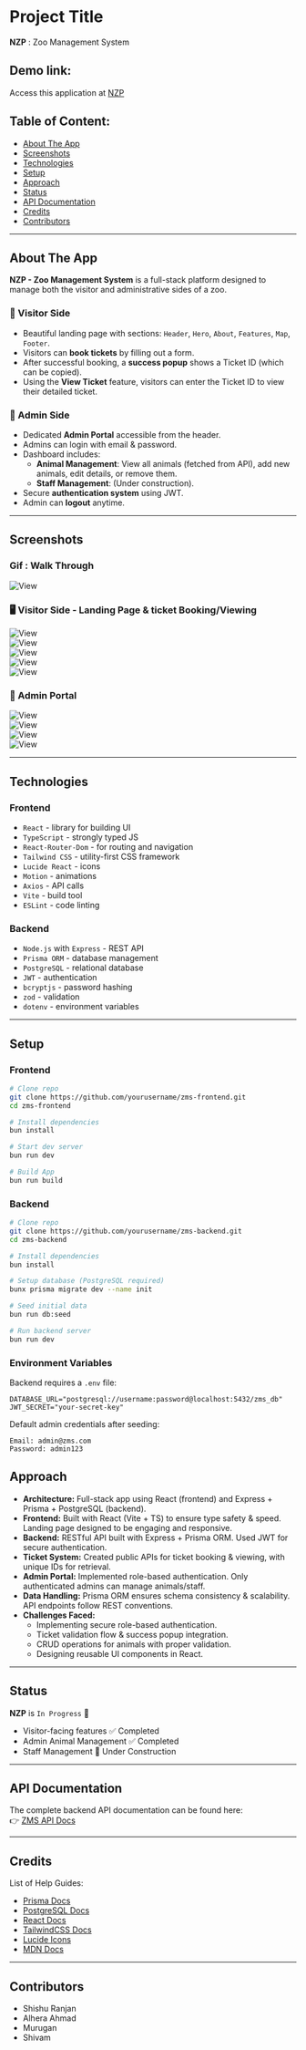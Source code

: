 # Project Title
**NZP** : Zoo Management System

## Demo link:
Access this application at [NZP](https://zms.shishuranjan.online/)

## Table of Content:

- [About The App](#about-the-app)
- [Screenshots](#screenshots)
- [Technologies](#technologies)
- [Setup](#setup)
- [Approach](#approach)
- [Status](#status)
- [API Documentation](#api-documentation)
- [Credits](#credits)
- [Contributors](#contributors)

---

## About The App
**NZP - Zoo Management System** is a full-stack platform designed to manage both the visitor and administrative sides of a zoo.  

### 🐾 Visitor Side  
- Beautiful landing page with sections: `Header`, `Hero`, `About`, `Features`, `Map`, `Footer`.  
- Visitors can **book tickets** by filling out a form.  
- After successful booking, a **success popup** shows a Ticket ID (which can be copied).  
- Using the **View Ticket** feature, visitors can enter the Ticket ID to view their detailed ticket.  

### 🦁 Admin Side  
- Dedicated **Admin Portal** accessible from the header.  
- Admins can login with email & password.  
- Dashboard includes:  
  - **Animal Management**: View all animals (fetched from API), add new animals, edit details, or remove them.  
  - **Staff Management**: (Under construction).  
- Secure **authentication system** using JWT.  
- Admin can **logout** anytime.  

---

## Screenshots  

### Gif : Walk Through
![View](./zms-frontend/src/assets/screenshots/walkthrough_zms.gif)  


### 🖥️ Visitor Side - Landing Page & ticket Booking/Viewing 
![View](./zms-frontend/src/assets/screenshots/landing_page.png)  
![View](./zms-frontend/src/assets/screenshots/ticket_booking_page.png)  
![View](./zms-frontend/src/assets/screenshots/booking_success_pop.png)  
![View](./zms-frontend/src/assets/screenshots/view_ticket_page.png)  
![View](./zms-frontend/src/assets/screenshots/ticket_with_id.png)  


### 🔐 Admin Portal  
![View](./zms-frontend/src/assets/screenshots/Signin_page.png)  
![View](./zms-frontend/src/assets/screenshots/Admin_dashboard.png)  
![View](./zms-frontend/src/assets/screenshots/add_animal.png)  
![View](./zms-frontend/src/assets/screenshots/update_animal.png)  


---

## Technologies  

### Frontend  
- `React` - library for building UI  
- `TypeScript` - strongly typed JS  
- `React-Router-Dom` - for routing and navigation  
- `Tailwind CSS` - utility-first CSS framework  
- `Lucide React` - icons  
- `Motion` - animations  
- `Axios` - API calls  
- `Vite` - build tool  
- `ESLint` - code linting  

### Backend  
- `Node.js` with `Express` - REST API  
- `Prisma ORM` - database management  
- `PostgreSQL` - relational database  
- `JWT` - authentication  
- `bcryptjs` - password hashing  
- `zod` - validation  
- `dotenv` - environment variables  

---

## Setup  

### Frontend  
```bash
# Clone repo
git clone https://github.com/yourusername/zms-frontend.git
cd zms-frontend

# Install dependencies
bun install

# Start dev server
bun run dev

# Build App
bun run build
```
### Backend
```bash
# Clone repo
git clone https://github.com/yourusername/zms-backend.git
cd zms-backend

# Install dependencies
bun install

# Setup database (PostgreSQL required)
bunx prisma migrate dev --name init

# Seed initial data
bun run db:seed

# Run backend server
bun run dev
```

### Environment Variables  
Backend requires a `.env` file:  
```env
DATABASE_URL="postgresql://username:password@localhost:5432/zms_db"
JWT_SECRET="your-secret-key"
```

Default admin credentials after seeding:
```
Email: admin@zms.com  
Password: admin123  
```

## Approach  

- **Architecture:** Full-stack app using React (frontend) and Express + Prisma + PostgreSQL (backend).  
- **Frontend:** Built with React (Vite + TS) to ensure type safety & speed. Landing page designed to be engaging and responsive.  
- **Backend:** RESTful API built with Express + Prisma ORM. Used JWT for secure authentication.  
- **Ticket System:** Created public APIs for ticket booking & viewing, with unique IDs for retrieval.  
- **Admin Portal:** Implemented role-based authentication. Only authenticated admins can manage animals/staff.  
- **Data Handling:** Prisma ORM ensures schema consistency & scalability. API endpoints follow REST conventions.  
- **Challenges Faced:**  
  - Implementing secure role-based authentication.  
  - Ticket validation flow & success popup integration.  
  - CRUD operations for animals with proper validation.  
  - Designing reusable UI components in React.  

---

## Status  
**NZP** is `In Progress` 🚀  
- Visitor-facing features ✅ Completed  
- Admin Animal Management ✅ Completed  
- Staff Management 🚧 Under Construction  

---

## API Documentation
The complete backend API documentation can be found here:  
👉 [ZMS API Docs](./zms-backend/API_DOCUMENTATION.md)

---

## Credits  
List of Help Guides:  
- [Prisma Docs](https://www.prisma.io/docs)  
- [PostgreSQL Docs](https://www.postgresql.org/docs/)  
- [React Docs](https://react.dev/)  
- [TailwindCSS Docs](https://tailwindcss.com/)  
- [Lucide Icons](https://lucide.dev/)  
- [MDN Docs](https://developer.mozilla.org/en-US/)  

---

## Contributors
- Shishu Ranjan
- Alhera Ahmad
- Murugan
- Shivam


